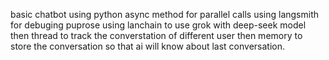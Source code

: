 basic chatbot using python async method for parallel calls
using langsmith for debuging puprose
using lanchain to use grok with deep-seek model
then thread to track the converstation of different user
then memory to store the conversation so that ai will know about last conversation.
